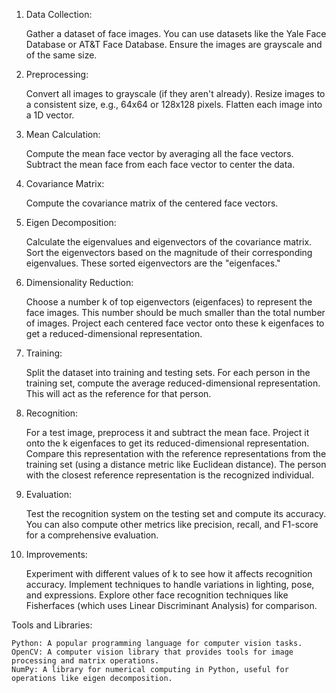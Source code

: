 1. Data Collection:

    Gather a dataset of face images. You can use datasets like the Yale Face Database or AT&T Face Database.
    Ensure the images are grayscale and of the same size.

2. Preprocessing:

    Convert all images to grayscale (if they aren't already).
    Resize images to a consistent size, e.g., 64x64 or 128x128 pixels.
    Flatten each image into a 1D vector.

3. Mean Calculation:

    Compute the mean face vector by averaging all the face vectors.
    Subtract the mean face from each face vector to center the data.

4. Covariance Matrix:

    Compute the covariance matrix of the centered face vectors.

5. Eigen Decomposition:

    Calculate the eigenvalues and eigenvectors of the covariance matrix.
    Sort the eigenvectors based on the magnitude of their corresponding eigenvalues. These sorted eigenvectors are the "eigenfaces."

6. Dimensionality Reduction:

    Choose a number k of top eigenvectors (eigenfaces) to represent the face images. This number should be much smaller than the total number of images.
    Project each centered face vector onto these k eigenfaces to get a reduced-dimensional representation.

7. Training:

    Split the dataset into training and testing sets.
    For each person in the training set, compute the average reduced-dimensional representation. This will act as the reference for that person.

8. Recognition:

    For a test image, preprocess it and subtract the mean face.
    Project it onto the k eigenfaces to get its reduced-dimensional representation.
    Compare this representation with the reference representations from the training set (using a distance metric like Euclidean distance).
    The person with the closest reference representation is the recognized individual.

9. Evaluation:

    Test the recognition system on the testing set and compute its accuracy.
    You can also compute other metrics like precision, recall, and F1-score for a comprehensive evaluation.

10. Improvements:

    Experiment with different values of k to see how it affects recognition accuracy.
    Implement techniques to handle variations in lighting, pose, and expressions.
    Explore other face recognition techniques like Fisherfaces (which uses Linear Discriminant Analysis) for comparison.

Tools and Libraries:

    Python: A popular programming language for computer vision tasks.
    OpenCV: A computer vision library that provides tools for image processing and matrix operations.
    NumPy: A library for numerical computing in Python, useful for operations like eigen decomposition.